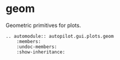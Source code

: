 # geom

Geometric primitives for plots.

```{eval-rst}
.. automodule:: autopilot.gui.plots.geom
    :members:
    :undoc-members:
    :show-inheritance:
```